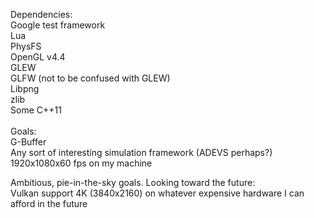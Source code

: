 Dependencies: <br>
    Google test framework <br>
    Lua <br>
    PhysFS <br>
    OpenGL v4.4<br>
    GLEW<br>
    GLFW (not to be confused with GLEW)<br>
    Libpng<br>
    zlib<br>
    Some C++11<br>
<br>
Goals:<br>
    G-Buffer<br>
    Any sort of interesting simulation framework (ADEVS perhaps?)<br>
    1920x1080x60 fps on my machine<br>

Ambitious, pie-in-the-sky goals. Looking toward the future:<br>
    Vulkan support
    4K (3840x2160) on whatever expensive hardware I can afford in the future
